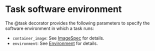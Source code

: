 # Task software environment

The @task decorator provides the following parameters to specify the software environment in which a task runs:

* `container_image`: See [ImageSpec](./imagespec.md) for details.
* `environment`: See [Environment](./environment-variables.md) for details.
